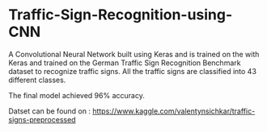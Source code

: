 # Traffic-Sign-Recognition-using-CNN
A Convolutional Neural Network built  using Keras and is trained on the with Keras and trained on the German Traffic Sign Recognition Benchmark dataset to recognize traffic signs. All the traffic signs are classified into 43 different classes.

The final model achieved 96% accuracy.

Datset can be found on : https://www.kaggle.com/valentynsichkar/traffic-signs-preprocessed
